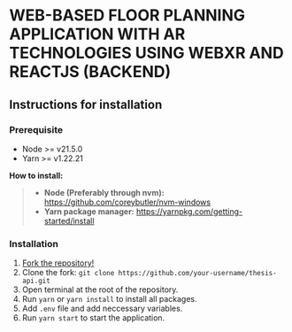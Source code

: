 # WEB-BASED FLOOR PLANNING APPLICATION WITH AR TECHNOLOGIES USING WEBXR AND REACTJS (BACKEND)

## Instructions for installation

### Prerequisite

- Node >= v21.5.0
- Yarn >= v1.22.21

**How to install:**
> - **Node (Preferably through nvm):** https://github.com/coreybutler/nvm-windows
> - **Yarn package manager:** https://yarnpkg.com/getting-started/install

### Installation

1. [Fork the repository!](https://github.com/luongphucdien/thesis-api/fork)
2. Clone the fork: `git clone https://github.com/your-username/thesis-api.git`
3. Open terminal at the root of the repository.
4. Run `yarn` or `yarn install` to install all packages.
5. Add `.env` file and add neccessary variables.
6. Run `yarn start` to start the application.